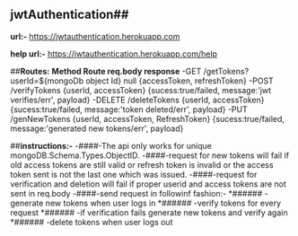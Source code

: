 ## jwtAuthentication##

**url:-** https://jwtauthentication.herokuapp.com

**help url:-** https://jwtauthentication.herokuapp.com/help

##**Routes:** 
 **Method      Route                                   req.body                             response** 
  -GET       /getTokens?userId=${mongoDb object Id}   null                                 {accessToken, refreshToken}
  -POST      /verifyTokens                            {userId, accessToken}                {sucess:true/failed, message:'jwt verifies/err', payload}
  -DELETE    /deleteTokens                            {userId, accessToken}                {sucess:true/failed, message:'token deleted/err', payload}
  -PUT       /genNewTokens                            {userId, accessToken, RefreshToken}  {sucess:true/failed, message:'generated new tokens/err', payload}

##**instructions:-**
 -####-The api only works for unique mongoDB.Schema.Types.ObjectID.
 -####-request for new tokens will fail if old access tokens are still valid or refresh token is invalid or the access token sent is not the last one which was issued.
 -####-request for verification and deletion will fail if proper userid and access tokens are not sent in req.body
 -####-send request in followinf fashion:-
  *######       -generate new tokens when user logs in
  *######       -verify tokens for every request
  *######      -if verification fails generate new tokens and verify again
  *######       -delete tokens when user logs out
